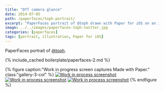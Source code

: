 ```yaml
---
title: "Off camera glance"
date: 2014-07-05
path: /paperfaces/toph-portrait/
excerpt: "PaperFaces portrait of @toph drawn with Paper for iOS on an iPad."
image: ../../images/paperfaces-toph-twitter.jpg
categories: [paperfaces]
tags: [portrait, illustration, Paper for iOS]
---
```


PaperFaces portrait of [@toph](https://twitter.com/toph).

{% include_cached boilerplate/paperfaces-2.md %}

{% figure caption:"Work in progress screen captures Made with Paper." class:"gallery-3-col" %}
[![Work in process screenshot](../../images/paperfaces-toph-process-1-600.jpg)](../../images/paperfaces-toph-process-1-lg.jpg) [![Work in process screenshot](../../images/paperfaces-toph-process-2-600.jpg)](../../images/paperfaces-toph-process-2-lg.jpg) [![Work in process screenshot](../../images/paperfaces-toph-process-3-600.jpg)](../../images/paperfaces-toph-process-3-lg.jpg)
{% endfigure %}
